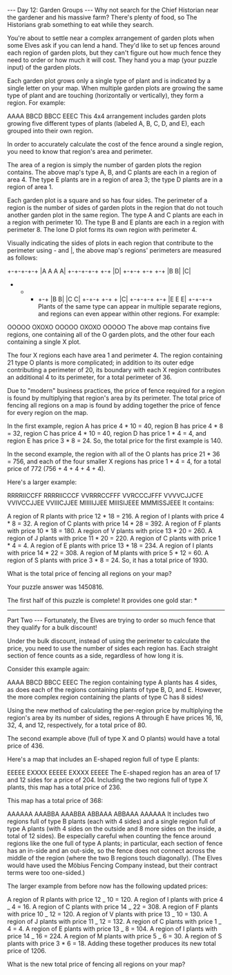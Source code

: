 --- Day 12: Garden Groups ---
Why not search for the Chief Historian near the gardener and his massive farm? There's plenty of food, so The Historians grab something to eat while they search.

You're about to settle near a complex arrangement of garden plots when some Elves ask if you can lend a hand. They'd like to set up fences around each region of garden plots, but they can't figure out how much fence they need to order or how much it will cost. They hand you a map (your puzzle input) of the garden plots.

Each garden plot grows only a single type of plant and is indicated by a single letter on your map. When multiple garden plots are growing the same type of plant and are touching (horizontally or vertically), they form a region. For example:

AAAA
BBCD
BBCC
EEEC
This 4x4 arrangement includes garden plots growing five different types of plants (labeled A, B, C, D, and E), each grouped into their own region.

In order to accurately calculate the cost of the fence around a single region, you need to know that region's area and perimeter.

The area of a region is simply the number of garden plots the region contains. The above map's type A, B, and C plants are each in a region of area 4. The type E plants are in a region of area 3; the type D plants are in a region of area 1.

Each garden plot is a square and so has four sides. The perimeter of a region is the number of sides of garden plots in the region that do not touch another garden plot in the same region. The type A and C plants are each in a region with perimeter 10. The type B and E plants are each in a region with perimeter 8. The lone D plot forms its own region with perimeter 4.

Visually indicating the sides of plots in each region that contribute to the perimeter using - and |, the above map's regions' perimeters are measured as follows:

+-+-+-+-+
|A A A A|
+-+-+-+-+     +-+
              |D|
+-+-+   +-+   +-+
|B B|   |C|
+   +   + +-+
|B B|   |C C|
+-+-+   +-+ +
          |C|
+-+-+-+   +-+
|E E E|
+-+-+-+
Plants of the same type can appear in multiple separate regions, and regions can even appear within other regions. For example:

OOOOO
OXOXO
OOOOO
OXOXO
OOOOO
The above map contains five regions, one containing all of the O garden plots, and the other four each containing a single X plot.

The four X regions each have area 1 and perimeter 4. The region containing 21 type O plants is more complicated; in addition to its outer edge contributing a perimeter of 20, its boundary with each X region contributes an additional 4 to its perimeter, for a total perimeter of 36.

Due to "modern" business practices, the price of fence required for a region is found by multiplying that region's area by its perimeter. The total price of fencing all regions on a map is found by adding together the price of fence for every region on the map.

In the first example, region A has price 4 * 10 = 40, region B has price 4 * 8 = 32, region C has price 4 * 10 = 40, region D has price 1 * 4 = 4, and region E has price 3 * 8 = 24. So, the total price for the first example is 140.

In the second example, the region with all of the O plants has price 21 * 36 = 756, and each of the four smaller X regions has price 1 * 4 = 4, for a total price of 772 (756 + 4 + 4 + 4 + 4).

Here's a larger example:

RRRRIICCFF
RRRRIICCCF
VVRRRCCFFF
VVRCCCJFFF
VVVVCJJCFE
VVIVCCJJEE
VVIIICJJEE
MIIIIIJJEE
MIIISIJEEE
MMMISSJEEE
It contains:

A region of R plants with price 12 * 18 = 216.
A region of I plants with price 4 * 8 = 32.
A region of C plants with price 14 * 28 = 392.
A region of F plants with price 10 * 18 = 180.
A region of V plants with price 13 * 20 = 260.
A region of J plants with price 11 * 20 = 220.
A region of C plants with price 1 * 4 = 4.
A region of E plants with price 13 * 18 = 234.
A region of I plants with price 14 * 22 = 308.
A region of M plants with price 5 * 12 = 60.
A region of S plants with price 3 * 8 = 24.
So, it has a total price of 1930.

What is the total price of fencing all regions on your map?

Your puzzle answer was 1450816.

The first half of this puzzle is complete! It provides one gold star: *

---

Part Two ---
Fortunately, the Elves are trying to order so much fence that they qualify for a bulk discount!

Under the bulk discount, instead of using the perimeter to calculate the price, you need to use the number of sides each region has. Each straight section of fence counts as a side, regardless of how long it is.

Consider this example again:

AAAA
BBCD
BBCC
EEEC
The region containing type A plants has 4 sides, as does each of the regions containing plants of type B, D, and E. However, the more complex region containing the plants of type C has 8 sides!

Using the new method of calculating the per-region price by multiplying the region's area by its number of sides, regions A through E have prices 16, 16, 32, 4, and 12, respectively, for a total price of 80.

The second example above (full of type X and O plants) would have a total price of 436.

Here's a map that includes an E-shaped region full of type E plants:

EEEEE
EXXXX
EEEEE
EXXXX
EEEEE
The E-shaped region has an area of 17 and 12 sides for a price of 204. Including the two regions full of type X plants, this map has a total price of 236.

This map has a total price of 368:

AAAAAA
AAABBA
AAABBA
ABBAAA
ABBAAA
AAAAAA
It includes two regions full of type B plants (each with 4 sides) and a single region full of type A plants (with 4 sides on the outside and 8 more sides on the inside, a total of 12 sides). Be especially careful when counting the fence around regions like the one full of type A plants; in particular, each section of fence has an in-side and an out-side, so the fence does not connect across the middle of the region (where the two B regions touch diagonally). (The Elves would have used the Möbius Fencing Company instead, but their contract terms were too one-sided.)

The larger example from before now has the following updated prices:

A region of R plants with price 12 _ 10 = 120.
A region of I plants with price 4 _ 4 = 16.
A region of C plants with price 14 _ 22 = 308.
A region of F plants with price 10 _ 12 = 120.
A region of V plants with price 13 _ 10 = 130.
A region of J plants with price 11 _ 12 = 132.
A region of C plants with price 1 _ 4 = 4.
A region of E plants with price 13 _ 8 = 104.
A region of I plants with price 14 _ 16 = 224.
A region of M plants with price 5 _ 6 = 30.
A region of S plants with price 3 \* 6 = 18.
Adding these together produces its new total price of 1206.

What is the new total price of fencing all regions on your map?
